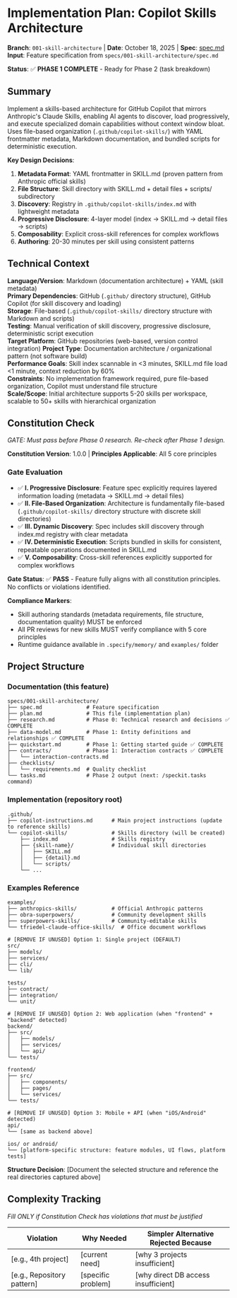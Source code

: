 # Implementation Plan: Copilot Skills Architecture

**Branch**: `001-skill-architecture` | **Date**: October 18, 2025 | **Spec**: [spec.md](./spec.md)
**Input**: Feature specification from `specs/001-skill-architecture/spec.md`

**Status**: ✅ **PHASE 1 COMPLETE** - Ready for Phase 2 (task breakdown)

## Summary

Implement a skills-based architecture for GitHub Copilot that mirrors Anthropic's Claude Skills, enabling AI agents to discover, load progressively, and execute specialized domain capabilities without context window bloat. Uses file-based organization (`.github/copilot-skills/`) with YAML frontmatter metadata, Markdown documentation, and bundled scripts for deterministic execution.

**Key Design Decisions**:
1. **Metadata Format**: YAML frontmatter in SKILL.md (proven pattern from Anthropic official skills)
2. **File Structure**: Skill directory with SKILL.md + detail files + scripts/ subdirectory
3. **Discovery**: Registry in `.github/copilot-skills/index.md` with lightweight metadata
4. **Progressive Disclosure**: 4-layer model (index → SKILL.md → detail files → scripts)
5. **Composability**: Explicit cross-skill references for complex workflows
6. **Authoring**: 20-30 minutes per skill using consistent patterns

## Technical Context

<!--
  ACTION REQUIRED: Replace the content in this section with the technical details
  for the project. The structure here is presented in advisory capacity to guide
  the iteration process.
-->

**Language/Version**: Markdown (documentation architecture) + YAML (skill metadata)  
**Primary Dependencies**: GitHub (`.github/` directory structure), GitHub Copilot (for skill discovery and loading)  
**Storage**: File-based (`.github/copilot-skills/` directory structure with Markdown and scripts)  
**Testing**: Manual verification of skill discovery, progressive disclosure, deterministic script execution  
**Target Platform**: GitHub repositories (web-based, version control integration)
**Project Type**: Documentation architecture / organizational pattern (not software build)  
**Performance Goals**: Skill index scannable in <3 minutes, SKILL.md file load <1 minute, context reduction by 60%  
**Constraints**: No implementation framework required, pure file-based organization, Copilot must understand file structure  
**Scale/Scope**: Initial architecture supports 5-20 skills per workspace, scalable to 50+ skills with hierarchical organization

## Constitution Check

*GATE: Must pass before Phase 0 research. Re-check after Phase 1 design.*

**Constitution Version**: 1.0.0 | **Principles Applicable**: All 5 core principles

### Gate Evaluation

- ✅ **I. Progressive Disclosure**: Feature spec explicitly requires layered information loading (metadata → SKILL.md → detail files)
- ✅ **II. File-Based Organization**: Architecture is fundamentally file-based (`.github/copilot-skills/` directory structure with discrete skill directories)
- ✅ **III. Dynamic Discovery**: Spec includes skill discovery through index.md registry with clear metadata
- ✅ **IV. Deterministic Execution**: Scripts bundled in skills for consistent, repeatable operations documented in SKILL.md
- ✅ **V. Composability**: Cross-skill references explicitly supported for complex workflows

**Gate Status**: ✅ **PASS** - Feature fully aligns with all constitution principles. No conflicts or violations identified.

**Compliance Markers**: 
- Skill authoring standards (metadata requirements, file structure, documentation quality) MUST be enforced
- All PR reviews for new skills MUST verify compliance with 5 core principles
- Runtime guidance available in `.specify/memory/` and `examples/` folder

## Project Structure

### Documentation (this feature)

```
specs/001-skill-architecture/
├── spec.md              # Feature specification
├── plan.md              # This file (implementation plan)
├── research.md          # Phase 0: Technical research and decisions ✅ COMPLETE
├── data-model.md        # Phase 1: Entity definitions and relationships ✅ COMPLETE
├── quickstart.md        # Phase 1: Getting started guide ✅ COMPLETE
├── contracts/           # Phase 1: Interaction contracts ✅ COMPLETE
│   └── interaction-contracts.md
├── checklists/
│   └── requirements.md  # Quality checklist
└── tasks.md             # Phase 2 output (next: /speckit.tasks command)
```

### Implementation (repository root)

```
.github/
├── copilot-instructions.md      # Main project instructions (update to reference skills)
└── copilot-skills/              # Skills directory (will be created)
    ├── index.md                 # Skills registry
    ├── {skill-name}/            # Individual skill directories
    │   ├── SKILL.md
    │   ├── {detail}.md
    │   └── scripts/
    └── ...
```

### Examples Reference

```
examples/
├── anthropics-skills/           # Official Anthropic patterns
├── obra-superpowers/            # Community development skills
├── superpowers-skills/          # Community-editable skills
└── tfriedel-claude-office-skills/  # Office document workflows
```
<!--
  ACTION REQUIRED: Replace the placeholder tree below with the concrete layout
  for this feature. Delete unused options and expand the chosen structure with
  real paths (e.g., apps/admin, packages/something). The delivered plan must
  not include Option labels.
-->

```
# [REMOVE IF UNUSED] Option 1: Single project (DEFAULT)
src/
├── models/
├── services/
├── cli/
└── lib/

tests/
├── contract/
├── integration/
└── unit/

# [REMOVE IF UNUSED] Option 2: Web application (when "frontend" + "backend" detected)
backend/
├── src/
│   ├── models/
│   ├── services/
│   └── api/
└── tests/

frontend/
├── src/
│   ├── components/
│   ├── pages/
│   └── services/
└── tests/

# [REMOVE IF UNUSED] Option 3: Mobile + API (when "iOS/Android" detected)
api/
└── [same as backend above]

ios/ or android/
└── [platform-specific structure: feature modules, UI flows, platform tests]
```

**Structure Decision**: [Document the selected structure and reference the real
directories captured above]

## Complexity Tracking

*Fill ONLY if Constitution Check has violations that must be justified*

| Violation | Why Needed | Simpler Alternative Rejected Because |
|-----------|------------|-------------------------------------|
| [e.g., 4th project] | [current need] | [why 3 projects insufficient] |
| [e.g., Repository pattern] | [specific problem] | [why direct DB access insufficient] |

